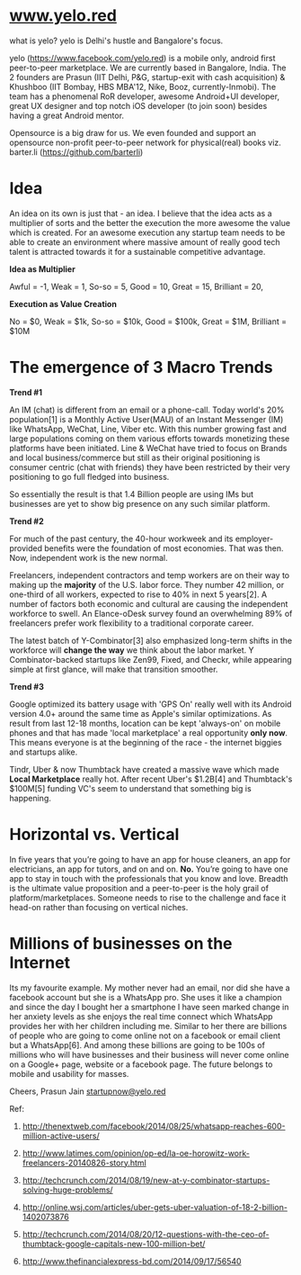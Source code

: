 www.yelo.red
============

what is yelo? yelo is Delhi's hustle and Bangalore's focus. 

yelo (https://www.facebook.com/yelo.red) is a mobile only, android first peer-to-peer marketplace. We are currently based in Bangalore, India. The 2 founders are Prasun (IIT Delhi, P&G, startup-exit with cash acquisition) & Khushboo (IIT Bombay, HBS MBA'12, Nike, Booz, currently-Inmobi). The team has a phenomenal RoR developer, awesome Android+UI developer, great UX designer and top notch iOS developer (to join soon) besides having a great Android mentor.

Opensource is a big draw for us. We even founded and support an opensource non-profit peer-to-peer network for physical(real) books viz. barter.li (https://github.com/barterli)


Idea 
====

An idea on its own is just that - an idea. I believe that the idea acts as a multiplier of sorts and the better the execution the more awesome the value which is created. For an awesome execution any startup team needs to be able to create an environment where massive amount of really good tech talent is attracted towards it for a sustainable competitive advantage.

**Idea as Multiplier**

Awful = -1,
Weak = 1,
So-so = 5,
Good = 10,
Great = 15,
Brilliant = 20,

**Execution as Value Creation**

No = $0,
Weak = $1k,
So-so = $10k,
Good = $100k,
Great = $1M,
Brilliant = $10M


The emergence of 3 Macro Trends
===============================

**Trend #1**

An IM (chat) is different from an email or a phone-call. Today world's 20% population[1] is a Monthly Active User(MAU) of an Instant Messenger (IM) like WhatsApp, WeChat, Line, Viber etc. With this number growing fast and large populations coming on them various efforts towards monetizing these platforms have been initiated. Line & WeChat have tried to focus on Brands and local business/commerce but still as their original positioning is consumer centric (chat with friends) they have been restricted by their very positioning to go full fledged into business.

So essentially the result is that 1.4 Billion people are using IMs but businesses are yet to show big presence on any such similar platform.

**Trend #2**

For much of the past century, the 40-hour workweek and its employer-provided benefits were the foundation of most economies. That was then. Now, independent work is the new normal.

Freelancers, independent contractors and temp workers are on their way to making up the **majority** of the U.S. labor force. They number 42 million, or one-third of all workers, expected to rise to 40% in next 5 years[2]. A number of factors both economic and cultural are causing the independent workforce to swell. An Elance-oDesk survey found an overwhelming 89% of freelancers prefer work flexibility to a traditional corporate career. 

The latest batch of Y-Combinator[3] also emphasized long-term shifts in the workforce will **change the way** we think about the labor market. Y Combinator-backed startups like Zen99, Fixed, and Checkr, while appearing simple at first glance, will make that transition smoother.

**Trend #3**

Google optimized its battery usage with 'GPS On' really well with its Android version 4.0+ around the same time as Apple's similar optimizations. As result from last 12-18 months, location can be kept 'always-on' on mobile phones and that has made 'local marketplace' a real opportunity **only now**. This means everyone is at the beginning of the race - the internet biggies and startups alike. 

Tindr, Uber & now Thumbtack have created a massive wave which made **Local Marketplace** really hot. After recent Uber's $1.2B[4] and Thumbtack's $100M[5] funding VC's seem to understand that something big is happening.


Horizontal vs. Vertical
=======================

In five years that you’re going to have an app for house cleaners, an app for electricians, an app for tutors, and on and on. **No.** You’re going to have one app to stay in touch with the professionals that you know and love. Breadth is the ultimate value proposition and a peer-to-peer is the holy grail of platform/marketplaces. Someone needs to rise to the challenge and face it head-on rather than focusing on vertical niches.

Millions of businesses on the Internet
======================================

Its my favourite example. My mother never had an email, nor did she have a facebook account but she is a WhatsApp pro. She uses it like a champion and since the day I bought her a smartphone I have seen marked change in her anxiety levels as she enjoys the real time connect which WhatsApp provides her with her children including me. Similar to her there are billions of people who are going to come online not on a facebook or email client but a WhatsApp[6]. And among these billions are going to be 100s of millions who will have businesses and their business will never come online on a Google+ page, website or a facebook page. The future belongs to mobile and usability for masses.

Cheers,
Prasun Jain
startupnow@yelo.red


Ref:

1) http://thenextweb.com/facebook/2014/08/25/whatsapp-reaches-600-million-active-users/

2) http://www.latimes.com/opinion/op-ed/la-oe-horowitz-work-freelancers-20140826-story.html

3) http://techcrunch.com/2014/08/19/new-at-y-combinator-startups-solving-huge-problems/

4) http://online.wsj.com/articles/uber-gets-uber-valuation-of-18-2-billion-1402073876

5) http://techcrunch.com/2014/08/20/12-questions-with-the-ceo-of-thumbtack-google-capitals-new-100-million-bet/

6) http://www.thefinancialexpress-bd.com/2014/09/17/56540
